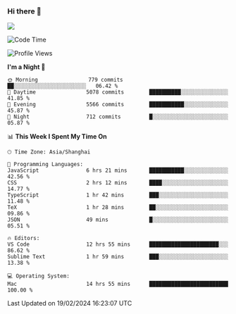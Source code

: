 ### Hi there 👋

<!--
**JJAYCHEN1e/jjaychen1e** is a ✨ _special_ ✨ repository because its `README.md` (this file) appears on your GitHub profile.

Here are some ideas to get you started:

- 🔭 I’m currently working on ...
- 🌱 I’m currently learning ...
- 👯 I’m looking to collaborate on ...
- 🤔 I’m looking for help with ...
- 💬 Ask me about ...
- 📫 How to reach me: ...
- 😄 Pronouns: ...
- ⚡ Fun fact: ...
-->

[![](https://github-readme-stats.vercel.app/api?username=jjaychen1e&show_icons=true)](https://github.com/jjaychen1e/github-readme-stats?count_private=true)

<!--START_SECTION:waka-->
![Code Time](http://img.shields.io/badge/Code%20Time-1%2C022%20hrs%2032%20mins-blue)

![Profile Views](http://img.shields.io/badge/Profile%20Views-0-blue)

**I'm a Night 🦉** 

```text
🌞 Morning                779 commits         ██░░░░░░░░░░░░░░░░░░░░░░░   06.42 % 
🌆 Daytime                5078 commits        ██████████░░░░░░░░░░░░░░░   41.85 % 
🌃 Evening                5566 commits        ███████████░░░░░░░░░░░░░░   45.87 % 
🌙 Night                  712 commits         █░░░░░░░░░░░░░░░░░░░░░░░░   05.87 % 
```


📊 **This Week I Spent My Time On** 

```text
🕑︎ Time Zone: Asia/Shanghai

💬 Programming Languages: 
JavaScript               6 hrs 21 mins       ███████████░░░░░░░░░░░░░░   42.56 % 
CSS                      2 hrs 12 mins       ████░░░░░░░░░░░░░░░░░░░░░   14.77 % 
TypeScript               1 hr 42 mins        ███░░░░░░░░░░░░░░░░░░░░░░   11.48 % 
TeX                      1 hr 28 mins        ██░░░░░░░░░░░░░░░░░░░░░░░   09.86 % 
JSON                     49 mins             █░░░░░░░░░░░░░░░░░░░░░░░░   05.51 % 

🔥 Editors: 
VS Code                  12 hrs 55 mins      ██████████████████████░░░   86.62 % 
Sublime Text             1 hr 59 mins        ███░░░░░░░░░░░░░░░░░░░░░░   13.38 % 

💻 Operating System: 
Mac                      14 hrs 55 mins      █████████████████████████   100.00 % 
```


 Last Updated on 19/02/2024 16:23:07 UTC
<!--END_SECTION:waka-->
